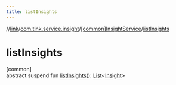 ```yaml
---
title: listInsights
---
```

//[link](../../../index.html)/[com.tink.service.insight](../index.html)/[[common]InsightService](index.html)/[listInsights](list-insights.html)



# listInsights



[common]\
abstract suspend fun [listInsights](list-insights.html)(): [List](https://kotlinlang.org/api/latest/jvm/stdlib/kotlin.collections/-list/index.html)&lt;[Insight](../../com.tink.model.insights/[common]-insight/index.html)&gt;




